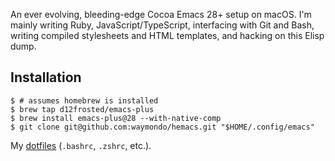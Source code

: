An ever evolving, bleeding-edge Cocoa Emacs 28+ setup on macOS. I'm mainly writing Ruby,
JavaScript/TypeScript, interfacing with Git and Bash, writing compiled stylesheets and HTML
templates, and hacking on this Elisp dump.

## Installation

```
$ # assumes homebrew is installed
$ brew tap d12frosted/emacs-plus
$ brew install emacs-plus@28 --with-native-comp
$ git clone git@github.com:waymondo/hemacs.git "$HOME/.config/emacs"
```

My [dotfiles](https://github.com/waymondo/dotfiles) (`.bashrc`, `.zshrc`, etc.).
